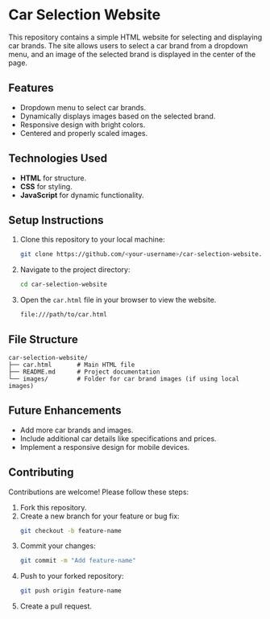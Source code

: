 # Car Selection Website

This repository contains a simple HTML website for selecting and displaying car brands. The site allows users to select a car brand from a dropdown menu, and an image of the selected brand is displayed in the center of the page.

## Features
- Dropdown menu to select car brands.
- Dynamically displays images based on the selected brand.
- Responsive design with bright colors.
- Centered and properly scaled images.

## Technologies Used
- **HTML** for structure.
- **CSS** for styling.
- **JavaScript** for dynamic functionality.

## Setup Instructions
1. Clone this repository to your local machine:
   ```bash
   git clone https://github.com/<your-username>/car-selection-website.git
   ```

2. Navigate to the project directory:
   ```bash
   cd car-selection-website
   ```

3. Open the `car.html` file in your browser to view the website.

   ```
   file:///path/to/car.html
   ```



## File Structure
```
car-selection-website/
├── car.html       # Main HTML file
├── README.md      # Project documentation
└── images/        # Folder for car brand images (if using local images)
```

## Future Enhancements
- Add more car brands and images.
- Include additional car details like specifications and prices.
- Implement a responsive design for mobile devices.

## Contributing
Contributions are welcome! Please follow these steps:
1. Fork this repository.
2. Create a new branch for your feature or bug fix:
   ```bash
   git checkout -b feature-name
   ```
3. Commit your changes:
   ```bash
   git commit -m "Add feature-name"
   ```
4. Push to your forked repository:
   ```bash
   git push origin feature-name
   ```
5. Create a pull request.
